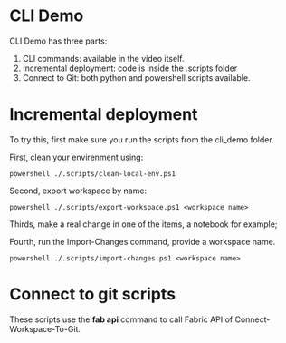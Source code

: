 # CLI Demo

CLI Demo has three parts:
1. CLI commands: available in the video itself.
1. Incremental deployment: code is inside the .scripts folder
1. Connect to Git: both python and powershell scripts available.

# Incremental deployment
To try this, first make sure you run the scripts from the cli_demo folder.

First, clean your envirenment using:

```
powershell ./.scripts/clean-local-env.ps1
```

Second, export workspace by name:

```
powershell ./.scripts/export-workspace.ps1 <workspace name>
```

Thirds, make a real change in one of the items, a notebook for example;

Fourth, run the Import-Changes command, provide a workspace name.

```
powershell ./.scripts/import-changes.ps1 <workspace name>
```

# Connect to git scripts

These scripts use the **fab api** command to call Fabric API of Connect-Workspace-To-Git.
